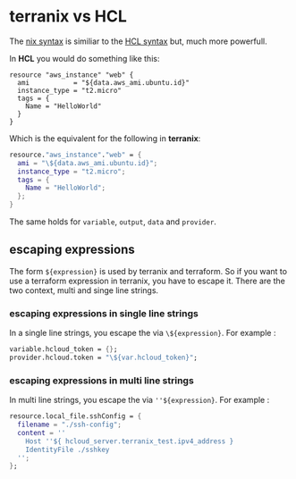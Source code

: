 # terranix vs HCL

The
[nix syntax](https://nixos.org/nix/manual/)
is similiar to the
[HCL syntax](https://github.com/hashicorp/hcl)
but, much more powerfull.

In **HCL** you would do something like this:

```hcl
resource "aws_instance" "web" {
  ami           = "${data.aws_ami.ubuntu.id}"
  instance_type = "t2.micro"
  tags = {
    Name = "HelloWorld"
  }
}
```

Which is the equivalent for the following in **terranix**:

```nix
resource."aws_instance"."web" = {
  ami = "\${data.aws_ami.ubuntu.id}";
  instance_type = "t2.micro";
  tags = {
    Name = "HelloWorld";
  };
}
```

The same holds for `variable`, `output`, `data` and `provider`.

## escaping expressions

The form `${expression}` is used by terranix and terraform.
So if you want to use a terraform expression in terranix,
you have to escape it.
There are the two context, multi and singe line strings.

### escaping expressions in single line strings

In a single line strings, you escape the via `\${expression}`.
For example :

```nix
variable.hcloud_token = {};
provider.hcloud.token = "\${var.hcloud_token}";
```

### escaping expressions in multi line strings

In multi line strings, you escape the via `''${expression}`.
For example :

```nix
resource.local_file.sshConfig = {
  filename = "./ssh-config";
  content = ''
    Host ''${ hcloud_server.terranix_test.ipv4_address }
    IdentityFile ./sshkey
  '';
};
```
